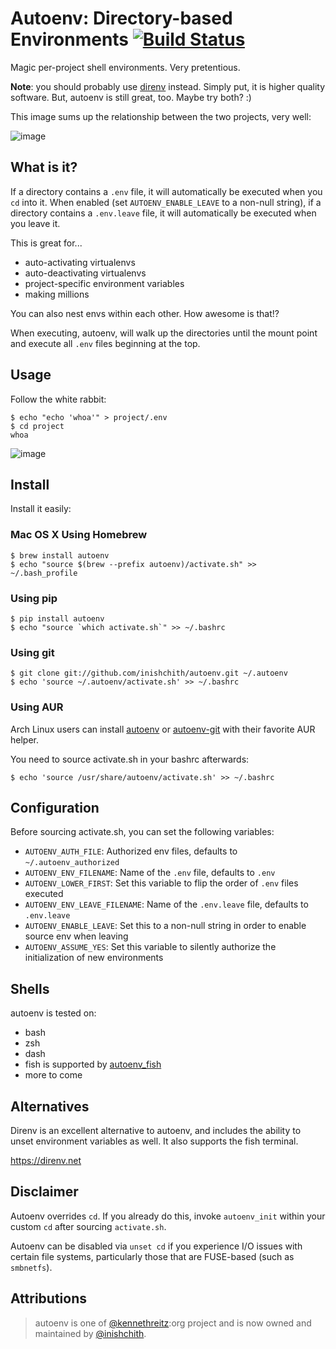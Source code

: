 
# Autoenv: Directory-based Environments [![Build Status](https://travis-ci.com/inishchith/autoenv.svg?branch=master)](https://travis-ci.com/inishchith/autoenv)

Magic per-project shell environments. Very pretentious.

**Note**: you should probably use [direnv](https://direnv.net/) instead.
Simply put, it is higher quality software. But, autoenv is still great,
too. Maybe try both? :)

This image sums up the relationship between the two projects, very well:

![image](http://share.kennethreitz.org/1u0j2s3M1w36/776204239940493426%3Faccount_id=8.jpg)

## What is it?

If a directory contains a `.env` file, it will automatically be executed
when you `cd` into it. When enabled (set `AUTOENV_ENABLE_LEAVE` to a
non-null string), if a directory contains a `.env.leave` file, it will
automatically be executed when you leave it.

This is great for...

  - auto-activating virtualenvs
  - auto-deactivating virtualenvs
  - project-specific environment variables
  - making millions

You can also nest envs within each other. How awesome is that\!?

When executing, autoenv, will walk up the directories until the mount
point and execute all `.env` files beginning at the top.

## Usage


Follow the white rabbit:

    $ echo "echo 'whoa'" > project/.env
    $ cd project
    whoa

![image](http://media.tumblr.com/tumblr_ltuzjvbQ6L1qzgpx9.gif)



## Install

Install it easily:

### Mac OS X Using Homebrew

    $ brew install autoenv
    $ echo "source $(brew --prefix autoenv)/activate.sh" >> ~/.bash_profile

### Using pip

    $ pip install autoenv
    $ echo "source `which activate.sh`" >> ~/.bashrc

### Using git

    $ git clone git://github.com/inishchith/autoenv.git ~/.autoenv
    $ echo 'source ~/.autoenv/activate.sh' >> ~/.bashrc

### Using AUR

Arch Linux users can install
[autoenv](https://aur.archlinux.org/packages/autoenv/) or
[autoenv-git](https://aur.archlinux.org/packages/autoenv-git/) with
their favorite AUR helper.

You need to source activate.sh in your bashrc afterwards:

    $ echo 'source /usr/share/autoenv/activate.sh' >> ~/.bashrc

## Configuration

Before sourcing activate.sh, you can set the following variables:

  - `AUTOENV_AUTH_FILE`: Authorized env files, defaults to
    `~/.autoenv_authorized`
  - `AUTOENV_ENV_FILENAME`: Name of the `.env` file, defaults to `.env`
  - `AUTOENV_LOWER_FIRST`: Set this variable to flip the order of `.env`
    files executed
  - `AUTOENV_ENV_LEAVE_FILENAME`: Name of the `.env.leave` file,
    defaults to `.env.leave`
  - `AUTOENV_ENABLE_LEAVE`: Set this to a non-null string in order to
    enable source env when leaving
  - `AUTOENV_ASSUME_YES`: Set this variable to silently authorize the
    initialization of new environments

## Shells

autoenv is tested on:

  - bash
  - zsh
  - dash
  - fish is supported by
    [autoenv\_fish](https://github.com/loopbit/autoenv_fish)
  - more to come

## Alternatives

Direnv is an excellent alternative to autoenv, and includes the ability
to unset environment variables as well. It also supports the fish
terminal.

<https://direnv.net>

## Disclaimer

Autoenv overrides `cd`. If you already do this, invoke `autoenv_init`
within your custom `cd` after sourcing `activate.sh`.

Autoenv can be disabled via `unset cd` if you experience I/O issues with
certain file systems, particularly those that are FUSE-based (such as
`smbnetfs`).

## Attributions

> autoenv is one of [@kennethreitz](https://github.com/kennethreitz):org project and is now owned and maintained by [@inishchith](https://github.com/inishchith).